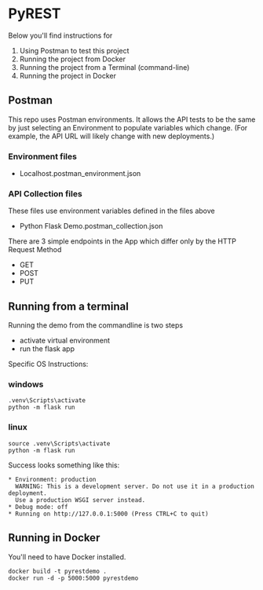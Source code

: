# PyREST
Below you'll find instructions for 
1. Using Postman to test this project
2. Running the project from Docker
3. Running the project from a Terminal (command-line)
4. Running the project in Docker


## Postman
This repo uses Postman environments. It allows the API tests to be the same by just selecting an Environment to populate variables which change. (For example, the API URL will likely change with new deployments.)

### Environment files
- Localhost.postman_environment.json

### API Collection files
These files use environment variables defined in the files above
- Python Flask Demo.postman_collection.json

There are 3 simple endpoints in the App which differ only by the HTTP Request Method
-  GET
-  POST
-  PUT


## Running from a terminal
Running the demo from the commandline is two steps
- activate virtual environment
- run the flask app

Specific OS Instructions:
### windows
```
.venv\Scripts\activate
python -m flask run
```

### linux
```
source .venv\Scripts\activate
python -m flask run
```

Success looks something like this:
```
* Environment: production
  WARNING: This is a development server. Do not use it in a production deployment.
  Use a production WSGI server instead.
* Debug mode: off
* Running on http://127.0.0.1:5000 (Press CTRL+C to quit)
```

## Running in Docker
You'll need to have Docker installed.

```
docker build -t pyrestdemo .
docker run -d -p 5000:5000 pyrestdemo
```
